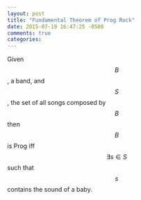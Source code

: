 ```yaml
---
layout: post
title: "Fundamental Theorem of Prog Rock"
date: 2015-07-19 16:47:25 -0500
comments: true
categories: 
---
```


Given $$B$$, a band, and $$S$$, the set of all songs composed by $$B$$ then $$B$$ is Prog iff $$\exists s \in S$$ such that $$s$$ contains the sound of a baby.
